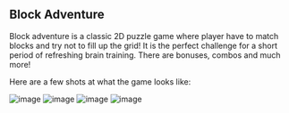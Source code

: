 ## Block Adventure ##
Block adventure is a classic 2D puzzle game where player have to match blocks and try not to fill up the grid! It is the perfect challenge for a short period of refreshing brain training. There are bonuses, combos and much more!

Here are a few shots at what the game looks like:

![image](https://github.com/user-attachments/assets/c5213860-b6e5-4bff-9029-cffdabb9d34b) ![image](https://github.com/user-attachments/assets/9411ac26-1915-4925-a566-fbe5af5a74f8) ![image](https://github.com/user-attachments/assets/3f964d1c-90eb-4f82-8758-26654847be7a) ![image](https://github.com/user-attachments/assets/ac6c14e8-e5c6-4a87-be0c-ee62e290cff6)
